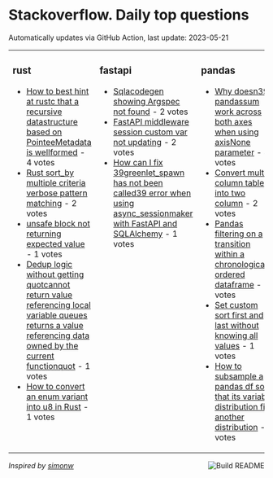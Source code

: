 # Stackoverflow. Daily top questions 

Automatically updates via GitHub Action, last update: <!-- date starts -->2023-05-21<!-- date ends -->


<table><tr><td valign="top" width="33%">

### rust
<!-- rust starts -->
* [How to best hint at rustc that a recursive datastructure based on PointeeMetadata is wellformed](https://stackoverflow.com/questions/76300458/how-to-best-hint-at-rustc-that-a-recursive-data-structure-based-on-pointeemeta) - 4 votes
* [Rust sort_by multiple criteria verbose pattern matching](https://stackoverflow.com/questions/76301280/rust-sort-by-multiple-criteria-verbose-pattern-matching) - 2 votes
* [unsafe block not returning expected value](https://stackoverflow.com/questions/76296991/unsafe-block-not-returning-expected-value) - 1 votes
* [Dedup logic without getting quotcannot return value referencing local variable queues returns a value referencing data owned by the current functionquot](https://stackoverflow.com/questions/76300734/dedup-logic-without-getting-cannot-return-value-referencing-local-variable-que) - 1 votes
* [How to convert an enum variant into u8 in Rust](https://stackoverflow.com/questions/76298971/how-to-convert-an-enum-variant-into-u8-in-rust) - 1 votes
<!-- rust ends -->
</td><td valign="top" width="34%">


### fastapi
<!-- fastapi starts -->
* [Sqlacodegen showing Argspec not found](https://stackoverflow.com/questions/76298747/sqlacodegen-showing-argspec-not-found) - 2 votes
* [FastAPI middleware session custom var not updating](https://stackoverflow.com/questions/76297160/fastapi-middleware-session-custom-var-not-updating) - 2 votes
* [How can I fix 39greenlet_spawn has not been called39 error when using async_sessionmaker with FastAPI and SQLAlchemy](https://stackoverflow.com/questions/76298462/how-can-i-fix-greenlet-spawn-has-not-been-called-error-when-using-async-sessio) - 1 votes
<!-- fastapi ends -->
</td><td valign="top" width="34%">


### pandas
<!-- pandas starts -->
* [Why doesn39t pandassum work across both axes when using axisNone parameter](https://stackoverflow.com/questions/76295132/why-doesnt-pandas-sum-work-across-both-axes-when-using-axis-none-parameter) - 4 votes
* [Convert multi column table into two column](https://stackoverflow.com/questions/76301579/convert-multi-column-table-into-two-column) - 2 votes
* [Pandas  filtering on a transition within a chronologically ordered dataframe](https://stackoverflow.com/questions/76295653/pandas-filtering-on-a-transition-within-a-chronologically-ordered-dataframe) - 1 votes
* [Set custom sort first and last without knowing all values](https://stackoverflow.com/questions/76296394/set-custom-sort-first-and-last-without-knowing-all-values) - 1 votes
* [How to subsample a pandas df so that its variable distribution fits another distribution](https://stackoverflow.com/questions/76296353/how-to-subsample-a-pandas-df-so-that-its-variable-distribution-fits-another-dist) - 1 votes
<!-- pandas ends -->
</td></tr></table>

<a href="https://github.com/hp0404/hp0404/actions"><img src="https://github.com/hp0404/hp0404/workflows/Build%20README/badge.svg" align="right" alt="Build README"></a> <p>*Inspired by  [simonw](https://github.com/simonw/simonw)*</p>
